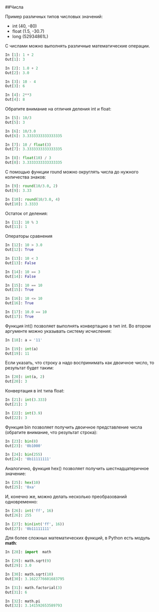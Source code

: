 ##Числа

Пример различных типов числовых значений:
* int (40, -80)
* float (1.5, -30.7)
* long (52934861L)

С числами можно выполнять различные математические операции.

```python
In [1]: 1 + 2
Out[1]: 3

In [2]: 1.0 + 2
Out[2]: 3.0

In [3]: 10 - 4
Out[3]: 6

In [4]: 2**3
Out[4]: 8
```

Обратите внимание на отличия деления int и float:
```python
In [5]: 10/3
Out[5]: 3

In [6]: 10/3.0
Out[6]: 3.3333333333333335

In [7]: 10 / float(3)
Out[7]: 3.3333333333333335

In [8]: float(10) / 3
Out[8]: 3.3333333333333335
```

С помощью функции round можно округлять числа до нужного количества знаков:
```python
In [9]: round(10/3.0, 2)
Out[9]: 3.33

In [10]: round(10/3.0, 4)
Out[10]: 3.3333
```

Остаток от деления:
```python
In [11]: 10 % 3
Out[11]: 1
```

Операторы сравнения
```python
In [12]: 10 > 3.0
Out[12]: True

In [13]: 10 < 3
Out[13]: False

In [14]: 10 == 3
Out[14]: False

In [15]: 10 == 10
Out[15]: True

In [16]: 10 <= 10
Out[16]: True

In [17]: 10.0 == 10
Out[17]: True
```

Функция int() позволяет выполнять конвертацию в тип int. Во втором аргументе можно указывать систему исчисления:
```python
In [18]: a = '11'

In [19]: int(a)
Out[19]: 11
```

Если указать, что строку a надо воспринимать как двоичное число, то результат будет таким:
```python
In [20]: int(a, 2)
Out[20]: 3
```

Конвертация в int типа float:
```python
In [21]: int(3.333)
Out[21]: 3

In [22]: int(3.9)
Out[22]: 3
```

Функция bin позволяет получить двоичное представление числа (обратите внимание, что результат строка):
```python
In [23]: bin(8)
Out[23]: '0b1000'

In [24]: bin(255)
Out[24]: '0b11111111'
```

Аналогично, функция hex() позволяет получить шестнадцатеричное значение:
```python
In [25]: hex(10)
Out[25]: '0xa'
```


И, конечно же, можно делать несколько преобразований одновременно:
```python
In [26]: int('ff', 16)
Out[26]: 255

In [27]: bin(int('ff', 16))
Out[27]: '0b11111111'
```

Для более сложных математических функций, в Python есть модуль __math__:
```python
In [28]: import  math

In [29]: math.sqrt(9)
Out[29]: 3.0

In [30]: math.sqrt(10)
Out[30]: 3.1622776601683795

In [31]: math.factorial(3)
Out[31]: 6

In [32]: math.pi
Out[32]: 3.141592653589793
```
